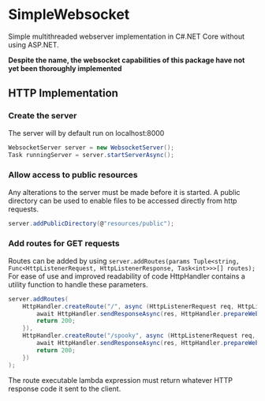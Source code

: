# SimpleWebsocket
Simple multithreaded webserver implementation in C#.NET Core without using ASP.NET. 

**Despite the name, the websocket capabilities of this package have not yet been thoroughly implemented**

## HTTP Implementation

### Create the server

The server will by default run on localhost:8000

```csharp
WebsocketServer server = new WebsocketServer();
Task runningServer = server.startServerAsync();
```

### Allow access to public resources

Any alterations to the server must be made before it is started. 
A public directory can be used to enable files to be accessed directly from http requests. 

```csharp
server.addPublicDirectory(@"resources/public");
```

### Add routes for GET requests

Routes can be added by using ```server.addRoutes(params Tuple<string, Func<HttpListenerRequest, HttpListenerResponse, Task<int>>>[] routes);```
For ease of use and improved readability of code HttpHandler contains a utility function to handle these parameters.

```csharp
server.addRoutes(
    HttpHandler.createRoute("/", async (HttpListenerRequest req, HttpListenerResponse res) => {
        await HttpHandler.sendResponseAsync(res, HttpHandler.prepareWebResponse(res, "resources/public/home.html"));
        return 200;
    }),
    HttpHandler.createRoute("/spooky", async (HttpListenerRequest req, HttpListenerResponse res) => {
        await HttpHandler.sendResponseAsync(res, HttpHandler.prepareWebResponse(res, "resources/public/secret.html"));
        return 200;
    })
);
```

The route executable lambda expression must return whatever HTTP response code it sent to the client.
